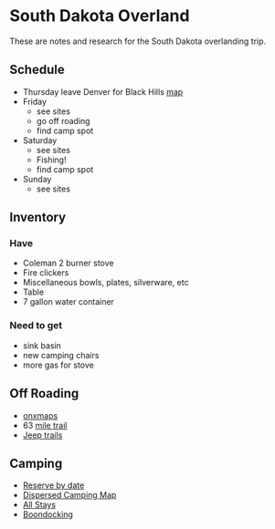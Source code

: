 # South Dakota Overland

These are notes and research for the South Dakota overlanding trip.

## Schedule

- Thursday leave Denver for Black Hills
  [map](https://goo.gl/maps/wrz8MqpkATSnAZGn8)
- Friday
  - see sites
  - go off roading
  - find camp spot
- Saturday
  - see sites
  - Fishing!
  - find camp spot
- Sunday
  - see sites

## Inventory

### Have
* Coleman 2 burner stove
* Fire clickers
* Miscellaneous bowls, plates, silverware, etc
* Table
* 7 gallon water container

### Need to get

* sink basin
* new camping chairs
* more gas for stove

## Off Roading

- [onxmaps](https://www.onxmaps.com/offroad/trails/us/south-dakota)
- 63
  [mile trail](https://www.onxmaps.com/offroad/trails/15f6a1b3-2b12-4c0d-8a9e-f6d9442165ed)
- [Jeep trails](https://www.jeeptheusa.com/black-hills-jeep-trails.html)

## Camping

- [Reserve by date](https://www.recreation.gov/camping/gateways/1057)
- [Dispersed Camping Map](https://www.fs.usda.gov/Internet/FSE_DOCUMENTS/fseprd493142.html)
- [All Stays](https://www.allstays.com/Campgrounds/South-Dakota-public-campgrounds-map.htm)
- [Boondocking](https://rvshare.com/blog/boondocking-in-south-dakota/)
